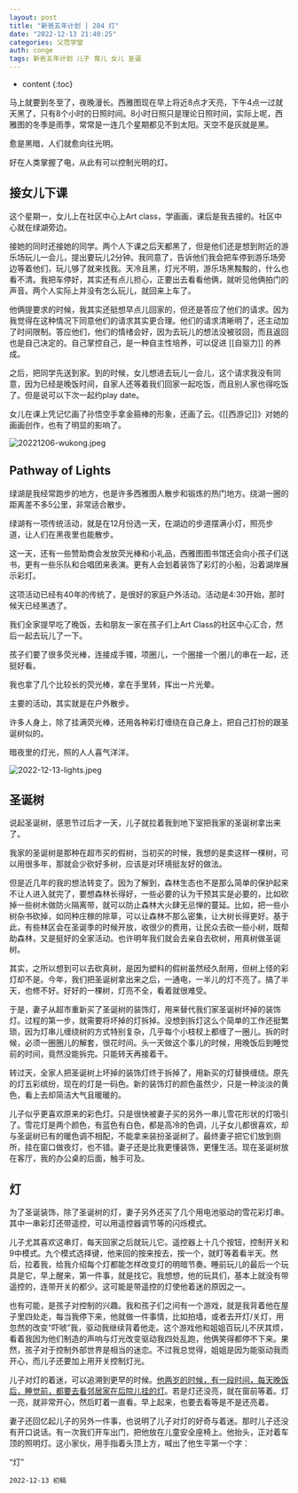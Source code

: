 ```yaml
---
layout: post
title: "新爸五年计划 | 284 灯"
date: "2022-12-13 21:40:25"
categories: 父范学堂
auth: conge
tags: 新爸五年计划 儿子 育儿 女儿 圣诞
---
```

* content
{:toc}

马上就要到冬至了，夜晚漫长。西雅图现在早上将近8点才天亮，下午4点一过就天黑了，只有8个小时的日照时间。8小时日照只是理论日照时间，实际上呢，西雅图的冬季是雨季，常常是一连几个星期都见不到太阳。天空不是灰就是黑。

愈是黑暗，人们就愈向往光明。

好在人类掌握了电，从此有可以控制光明的灯。




## 接女儿下课

这个星期一，女儿上在社区中心上Art class，学画画，课后是我去接的。社区中心就在绿湖旁边。

接她的同时还接她的同学。两个人下课之后天都黑了，但是他们还是想到附近的游乐场玩儿一会儿，提出要玩儿2分钟。我同意了，告诉他们我会把车停到游乐场旁边等着他们，玩儿够了就来找我。天冷且黑，灯光不明，游乐场黑黢黢的，什么也看不清。我把车停好，其实还有点儿担心，正要出去看看他俩，就听见他俩拍门的声音。两个人实际上并没有怎么玩儿，就回来上车了。

他俩提要求的时候，我其实还挺想早点儿回家的，但还是答应了他们的请求。因为我觉得在这种情况下同意他们的请求其实更合理。他们的请求清晰明了，还主动加了时间限制。答应他们，他们的情绪会好，因为去玩儿的想法没被驳回，而且返回也是自己决定的。自己掌控自己，是一种自主性培养，可以促进 [[自驱力]] 的养成。

之后，把同学先送到家。到的时候，女儿想进去玩儿一会儿，这个请求我没有同意，因为已经是晚饭时间，自家人还等着我们回家一起吃饭，而且别人家也得吃饭了。但是说可以下次一起约play date。

女儿在课上凭记忆画了孙悟空手拿金箍棒的形象，还画了云。《[[西游记]]》对她的画画创作，也有了明显的影响了。

![20221206-wukong.jpeg](https://s2.loli.net/2022/12/13/8ansmgUtKMdhXHz.jpg)

## Pathway of Lights

绿湖是我经常跑步的地方，也是许多西雅图人散步和锻炼的热门地方。绕湖一圈的距离差不多5公里，非常适合散步。

绿湖有一项传统活动，就是在12月份选一天，在湖边的步道摆满小灯，照亮步道，让人们在黑夜里也能散步。

这一天，还有一些赞助商会发放荧光棒和小礼品，西雅图图书馆还会向小孩子们送书，更有一些乐队和合唱团来表演。更有人会划着装饰了彩灯的小船，沿着湖岸展示彩灯。

这项活动已经有40年的传统了，是很好的家庭户外活动。活动是4:30开始，那时候天已经黑透了。

我们全家提早吃了晚饭，去和朋友一家在孩子们上Art Class的社区中心汇合，然后一起去玩儿了一下。

孩子们要了很多荧光棒，连接成手镯，项圈儿，一个圈接一个圈儿的串在一起，还挺好看。

我也拿了几个比较长的荧光棒，拿在手里转，挥出一片光晕。

主要的活动，其实就是在户外散步。

许多人身上，除了挂满荧光棒，还用各种彩灯缠绕在自己身上，把自己打扮的跟圣诞树似的。

暗夜里的灯光，照的人人喜气洋洋。

![2022-12-13-lights.jpeg](https://s2.loli.net/2022/12/14/5KovJ8hy2OEMXgq.jpg)

## 圣诞树

说起圣诞树，感恩节过后才一天，儿子就拉着我到地下室把我家的圣诞树拿出来了。

我家的圣诞树是那种在超市买的假树，当初买的时候，我想的是卖这样一棵树，可以用很多年，那就会少砍好多树，应该是对环境挺友好的做法。

但是近几年的我的想法转变了。因为了解到，森林生态也不是那么简单的保护起来不让人进入就完了，要想森林长得好，一些必要的认为干预其实是必要的，比如砍掉一些树木做防火隔离带，就可以防止森林大火肆无忌惮的蔓延。比如，把一些小树杂书砍掉，如同种庄稼的除草，可以让森林不那么密集，让大树长得更好。基于此，有些林区会在圣诞季的时候开放，收很少的费用，让民众去砍一些小树，既帮助森林，又是挺好的全家活动。也许明年我们就会去亲自去砍树，用真树做圣诞树。

其实，之所以想到可以去砍真树，是因为塑料的假树虽然经久耐用，但树上怪的彩灯却不是。今年，我们把圣诞树拿出来之后，一通电，一半儿的灯不亮了。搞了半天，也修不好。好好的一棵树，灯亮不全，看着就很难受。

于是，妻子从超市重新买了圣诞树的装饰灯，用来替代我们家圣诞树坏掉的装饰灯。过程的第一步，就需要将坏掉的灯拆掉。没想到拆灯这么个简单的工作还挺繁琐，因为灯串儿缠绕树的方式特别复杂，几乎每个小枝杈上都缠了一圈儿。拆的时候，必须一圈圈儿的解套，很花时间。头一天做这个事儿的时候，用晚饭后到睡觉前的时间，竟然没能拆完。只能转天再接着干。

转过天，全家人把圣诞树上坏掉的装饰灯终于拆掉了，用新买的灯替换缠绕。原先的灯五彩缤纷，现在的灯是一码色。新的装饰灯的颜色虽然少，只是一种淡淡的黄色，看上去却简洁大气且暖暖的。

儿子似乎更喜欢原来的彩色灯。只是很快被妻子买的另外一串儿雪花形状的灯吸引了。雪花灯是两个颜色，有蓝色有白色，都是高冷的色调，儿子女儿都很喜欢，却与圣诞树已有的暖色调不相配，不能拿来装扮圣诞树了。最终妻子把它们放到厕所，挂在窗口做夜灯，也不错。妻子还是比我更懂装饰，更懂生活。现在圣诞树放在客厅，我的办公桌的后面，触手可及。

## 灯

为了圣诞装饰，除了圣诞树的灯，妻子另外还买了几个用电池驱动的雪花彩灯串。其中一串彩灯还带遥控，可以用遥控器调节等的闪烁模式。

儿子尤其喜欢这串灯，每天回家之后就玩儿它。遥控器上十几个按钮，控制开关和9中模式。九个模式选择键，他来回的按来按去，按一个，就盯等着看半天。然后，拉着我，给我介绍每个灯都能怎样改变灯的明暗节奏。睡前玩儿的最后一个玩具是它，早上醒来，第一件事，就是找它。我想想，他的玩具们，基本上就没有带遥控的，连带开关的都少。这可能是带遥控的灯使他着迷的原因之一。

也有可能，是孩子对控制的兴趣。我和孩子们之间有一个游戏，就是我背着他在屋子里四处走，每当我停下来，他就做一件事情，比如拍墙，或者去开灯/关灯，用忽然的改变“吓唬”我，驱动我继续背着他走。这个游戏他和姐姐百玩儿不厌其烦，看着我因为他们制造的声响与灯光改变驱动我四处乱跑，他俩笑得都停不下来。果然，孩子对于控制外部世界是相当的迷恋。不过我总觉得，姐姐是因为能驱动我而开心，而儿子还要加上用开关控制灯光。

儿子对灯的着迷，可以追溯到更早的时候。[他两岁的时候，有一段时间，每天晚饭后，睡觉前，都要去看邻居家在后院儿挂的灯](https://conge.github.io/2019/08/14/NewDaddy-113-lights-watching/)。若是灯还没亮，就在窗前等着。灯一亮，就非常开心，然后盯着一直看。早上起来，也要去看等是不是还亮着。

妻子还回忆起儿子的另外一件事，也说明了儿子对灯的好奇与着迷。那时儿子还没有开口说话。有一次我们开车出门，把他放在儿童安全座椅上。他抬头，正对着车顶的照明灯。这小家伙，用手指着头顶上方，喊出了他生平第一个字：

“灯”

```
2022-12-13 初稿
```
